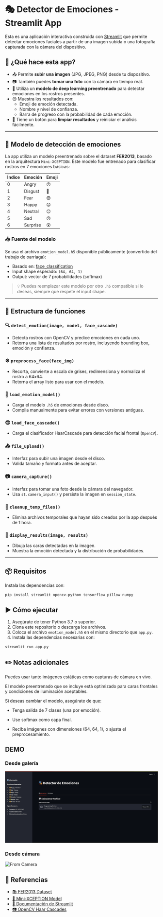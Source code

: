 # 🎭 Detector de Emociones - Streamlit App

Esta es una aplicación interactiva construida con [Streamlit](https://streamlit.io/) que permite detectar emociones faciales a partir de una imagen subida o una fotografía capturada con la cámara del dispositivo.

## 🚀 ¿Qué hace esta app?

- 📤 Permite **subir una imagen** (JPG, JPEG, PNG) desde tu dispositivo.
- 📷 También puedes **tomar una foto** con la cámara en tiempo real.
- 🧠 Utiliza un **modelo de deep learning preentrenado** para detectar emociones en los rostros presentes.
- 😊 Muestra los resultados con:
  - Emoji de emoción detectada.
  - Nombre y nivel de confianza.
  - Barra de progreso con la probabilidad de cada emoción.
- 🧼 Tiene un botón para **limpiar resultados** y reiniciar el análisis fácilmente.

---

## 🧠 Modelo de detección de emociones

La app utiliza un modelo preentrenado sobre el dataset **FER2013**, basado en la arquitectura `Mini-XCEPTION`. Este modelo fue entrenado para clasificar rostros en 7 emociones básicas:

| Índice | Emoción   | Emoji  |
|--------|-----------|--------|
| 0      | Angry     | 😠     |
| 1      | Disgust   | 🤢     |
| 2      | Fear      | 😨     |
| 3      | Happy     | 😊     |
| 4      | Neutral   | 😐     |
| 5      | Sad       | 😢     |
| 6      | Surprise  | 😲     |

### 📥 Fuente del modelo

Se usa el archivo `emotion_model.h5` disponible públicamente (convertido del trabajo de oarriaga):

- Basado en: [face_classification](https://github.com/oarriaga/face_classification)
- Input shape esperado: `(64, 64, 1)`
- Output: vector de 7 probabilidades (softmax)

> 💡 Puedes reemplazar este modelo por otro `.h5` compatible si lo deseas, siempre que respete el input shape.

---

## 🧩 Estructura de funciones

### 🔍 `detect_emotion(image, model, face_cascade)`

- Detecta rostros con OpenCV y predice emociones en cada uno.
- Retorna una lista de resultados por rostro, incluyendo bounding box, emoción y confianza.

### ⚙️ `preprocess_face(face_img)`

- Recorta, convierte a escala de grises, redimensiona y normaliza el rostro a 64x64.
- Retorna el array listo para usar con el modelo.

### 🧠 `load_emotion_model()`

- Carga el modelo `.h5` de emociones desde disco.
- Compila manualmente para evitar errores con versiones antiguas.

### 😎 `load_face_cascade()`

- Carga el clasificador HaarCascade para detección facial frontal (`OpenCV`).

### 📤 `file_upload()`

- Interfaz para subir una imagen desde el disco.
- Valida tamaño y formato antes de aceptar.

### 📷 `camera_capture()`

- Interfaz para tomar una foto desde la cámara del navegador.
- Usa `st.camera_input()` y persiste la imagen en `session_state`.

### 🧼 `cleanup_temp_files()`

- Elimina archivos temporales que hayan sido creados por la app después de 1 hora.

### 🎨 `display_results(image, results)`

- Dibuja las caras detectadas en la imagen.
- Muestra la emoción detectada y la distribución de probabilidades.

---

## 📦 Requisitos

Instala las dependencias con:

```bash
pip install streamlit opencv-python tensorflow pillow numpy
```

## ▶️ Cómo ejecutar

1. Asegúrate de tener Python 3.7 o superior.
2. Clona este repositorio o descarga los archivos.
3. Coloca el archivo `emotion_model.h5` en el mismo directorio que `app.py`.
4. Instala las dependencias necesarias con:

```bash
streamlit run app.py
```

## ✏️ Notas adicionales

Puedes usar tanto imágenes estáticas como capturas de cámara en vivo.

El modelo preentrenado que se incluye está optimizado para caras frontales y condiciones de iluminación aceptables.

Si deseas cambiar el modelo, asegúrate de que:

- Tenga salida de 7 clases (una por emoción).

- Use softmax como capa final.

- Reciba imágenes con dimensiones (64, 64, 1), o ajusta el preprocesamiento.

## DEMO

### Desde galería

![From Gallery](demos/from_gallery.gif)

### Desde cámara

![From Camera](demos/from_camera.gif)

## 🧠 Referencias

- [📚 FER2013 Dataset](https://www.kaggle.com/datasets/msambare/fer2013)
- [🧠 Mini-XCEPTION Model](https://github.com/oarriaga/face_classification)
- [📘 Documentación de Streamlit](https://docs.streamlit.io/)
- [📷 OpenCV Haar Cascades](https://github.com/opencv/opencv/tree/master/data/haarcascades)
